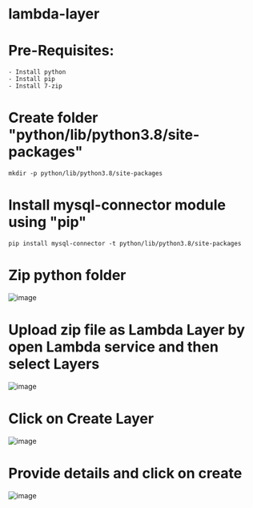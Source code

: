 # lambda-layer

# Pre-Requisites:
    - Install python
    - Install pip
    - Install 7-zip
# Create folder "python/lib/python3.8/site-packages"
    mkdir -p python/lib/python3.8/site-packages
# Install mysql-connector module using "pip"
    pip install mysql-connector -t python/lib/python3.8/site-packages
# Zip python folder
  ![image](https://user-images.githubusercontent.com/58024415/105275412-52c10b00-5bc5-11eb-8ee2-ceac7fda294c.png)
# Upload zip file as Lambda Layer by open Lambda service and then select Layers
  
 ![image](https://user-images.githubusercontent.com/58024415/105275525-8f8d0200-5bc5-11eb-9419-204433e54024.png)
  
# Click on Create Layer
  
 ![image](https://user-images.githubusercontent.com/58024415/105275623-c8c57200-5bc5-11eb-8c04-4102230075b4.png)
  
# Provide details and click on create
  
 ![image](https://user-images.githubusercontent.com/58024415/105276103-a08a4300-5bc6-11eb-9ea7-c42aeb46d06e.png)